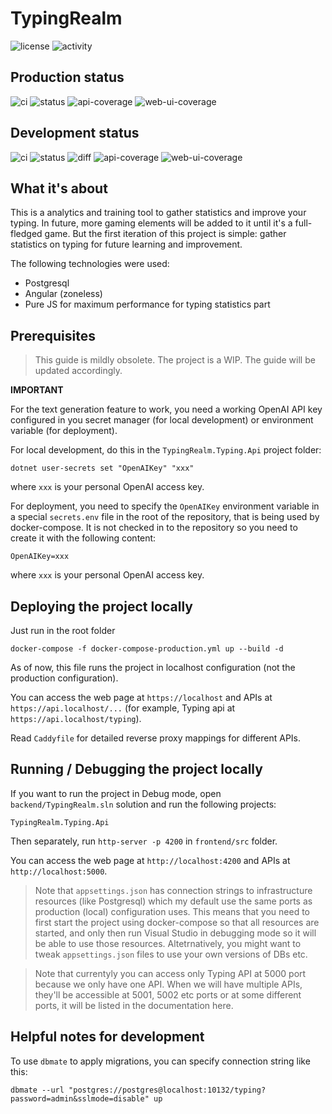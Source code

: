 # TypingRealm

![license](https://img.shields.io/github/license/ewancoder/typingrealm?color=blue)
![activity](https://img.shields.io/github/commit-activity/m/ewancoder/typingrealm)

## Production status

![ci](https://github.com/ewancoder/typingrealm/actions/workflows/deploy.yml/badge.svg?branch=main)
![status](https://img.shields.io/github/last-commit/ewancoder/typingrealm/main)
![api-coverage](https://img.shields.io/endpoint?url=https://gist.githubusercontent.com/ewancoder/0184962696ef0364be7a3f491133f2f9/raw/typingrealm-api-coverage-main.json)
![web-ui-coverage](https://img.shields.io/endpoint?url=https://gist.githubusercontent.com/ewancoder/0184962696ef0364be7a3f491133f2f9/raw/typingrealm-game-web-ui-coverage-main.json)

## Development status

![ci](https://github.com/ewancoder/typingrealm/actions/workflows/deploy.yml/badge.svg?branch=develop)
![status](https://img.shields.io/github/last-commit/ewancoder/typingrealm/develop)
![diff](https://img.shields.io/github/commits-difference/ewancoder/typingrealm?base=main&head=develop&logo=git&label=diff&color=orange)
![api-coverage](https://img.shields.io/endpoint?url=https://gist.githubusercontent.com/ewancoder/0184962696ef0364be7a3f491133f2f9/raw/typingrealm-api-coverage-develop.json)
![web-ui-coverage](https://img.shields.io/endpoint?url=https://gist.githubusercontent.com/ewancoder/0184962696ef0364be7a3f491133f2f9/raw/typingrealm-game-web-ui-coverage-develop.json)

## What it's about

This is a analytics and training tool to gather statistics and improve your typing. In future, more gaming elements will be added to it until it's a full-fledged game. But the first iteration of this project is simple: gather statistics on typing for future learning and improvement.

The following technologies were used:

- Postgresql
- Angular (zoneless)
- Pure JS for maximum performance for typing statistics part

## Prerequisites

> This guide is mildly obsolete. The project is a WIP. The guide will be updated accordingly.

**IMPORTANT**

For the text generation feature to work, you need a working OpenAI API key configured in you secret manager (for local development) or environment variable (for deployment).

For local development, do this in the `TypingRealm.Typing.Api` project folder:

```
dotnet user-secrets set "OpenAIKey" "xxx"
```

where `xxx` is your personal OpenAI access key.

For deployment, you need to specify the `OpenAIKey` environment variable in a special `secrets.env` file in the root of the repository, that is being used by docker-compose. It is not checked in to the repository so you need to create it with the following content:

```
OpenAIKey=xxx
```

where `xxx` is your personal OpenAI access key.

## Deploying the project locally

Just run in the root folder

```
docker-compose -f docker-compose-production.yml up --build -d
```

As of now, this file runs the project in localhost configuration (not the production configuration).

You can access the web page at `https://localhost` and APIs at `https://api.localhost/...` (for example, Typing api at `https://api.localhost/typing`).

Read `Caddyfile` for detailed reverse proxy mappings for different APIs.

## Running / Debugging the project locally

If you want to run the project in Debug mode, open `backend/TypingRealm.sln` solution and run the following projects:

`TypingRealm.Typing.Api`

Then separately, run `http-server -p 4200` in `frontend/src` folder.

You can access the web page at `http://localhost:4200` and APIs at `http://localhost:5000`.

> Note that `appsettings.json` has connection strings to infrastructure resources (like Postgresql) which my default use the same ports as production (local) configuration uses. This means that you need to first start the project using docker-compose so that all resources are started, and only then run Visual Studio in debugging mode so it will be able to use those resources. Altetrnatively, you might want to tweak `appsettings.json` files to use your own versions of DBs etc.

> Note that currentyly you can access only Typing API at 5000 port because we only have one API. When we will have multiple APIs, they'll be accessible at 5001, 5002 etc ports or at some different ports, it will be listed in the documentation here.

## Helpful notes for development

To use `dbmate` to apply migrations, you can specify connection string like this:

```
dbmate --url "postgres://postgres@localhost:10132/typing?password=admin&sslmode=disable" up
```
